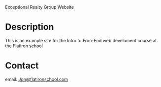 Exceptional Realty Group Website

# Description

This is an example site for the Intro to Fron-End web develoment course at the Flatiron school

# Contact

email: Jon@flatironschool.com